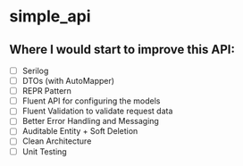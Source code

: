 # simple_api
## Where I would start to improve this API:
- [ ]  Serilog
- [ ]  DTOs (with AutoMapper)
- [ ]  REPR Pattern
- [ ]  Fluent API for configuring the models
- [ ]  Fluent Validation to validate request data
- [ ]  Better Error Handling and Messaging
- [ ]  Auditable Entity + Soft Deletion
- [ ]  Clean Architecture
- [ ]  Unit Testing
